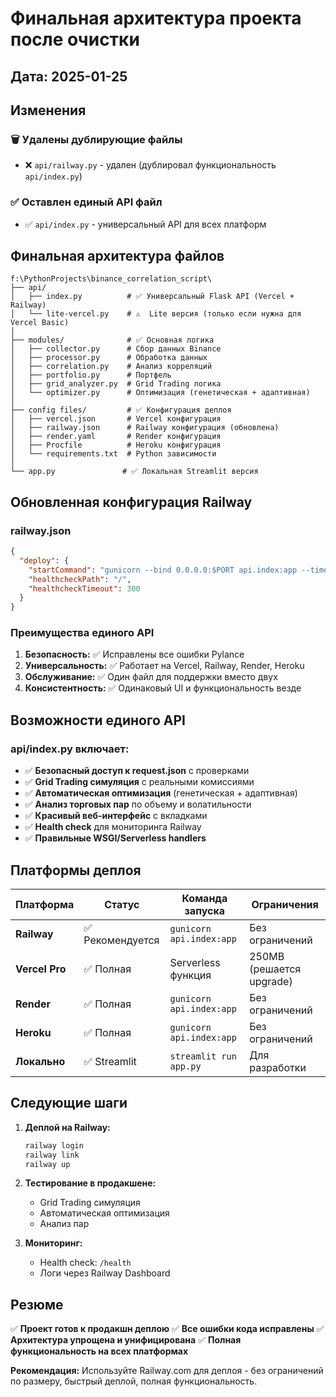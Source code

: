 # Финальная архитектура проекта после очистки

## Дата: 2025-01-25

## Изменения

### 🗑️ Удалены дублирующие файлы
- ❌ `api/railway.py` - удален (дублировал функциональность `api/index.py`)

### ✅ Оставлен единый API файл
- ✅ `api/index.py` - универсальный API для всех платформ

## Финальная архитектура файлов

```
f:\PythonProjects\binance_correlation_script\
├── api/
│   ├── index.py          # ✅ Универсальный Flask API (Vercel + Railway)
│   └── lite-vercel.py    # ⚠️  Lite версия (только если нужна для Vercel Basic)
│
├── modules/              # ✅ Основная логика
│   ├── collector.py      # Сбор данных Binance
│   ├── processor.py      # Обработка данных
│   ├── correlation.py    # Анализ корреляций
│   ├── portfolio.py      # Портфель
│   ├── grid_analyzer.py  # Grid Trading логика
│   └── optimizer.py      # Оптимизация (генетическая + адаптивная)
│
├── config files/         # ✅ Конфигурация деплоя
│   ├── vercel.json       # Vercel конфигурация
│   ├── railway.json      # Railway конфигурация (обновлена)
│   ├── render.yaml       # Render конфигурация
│   ├── Procfile          # Heroku конфигурация
│   └── requirements.txt  # Python зависимости
│
└── app.py               # ✅ Локальная Streamlit версия
```

## Обновленная конфигурация Railway

### railway.json
```json
{
  "deploy": {
    "startCommand": "gunicorn --bind 0.0.0.0:$PORT api.index:app --timeout 300 --workers 2",
    "healthcheckPath": "/",
    "healthcheckTimeout": 300
  }
}
```

### Преимущества единого API

1. **Безопасность:** ✅ Исправлены все ошибки Pylance
2. **Универсальность:** ✅ Работает на Vercel, Railway, Render, Heroku
3. **Обслуживание:** ✅ Один файл для поддержки вместо двух
4. **Консистентность:** ✅ Одинаковый UI и функциональность везде

## Возможности единого API

### api/index.py включает:
- ✅ **Безопасный доступ к request.json** с проверками
- ✅ **Grid Trading симуляция** с реальными комиссиями
- ✅ **Автоматическая оптимизация** (генетическая + адаптивная)
- ✅ **Анализ торговых пар** по объему и волатильности
- ✅ **Красивый веб-интерфейс** с вкладками
- ✅ **Health check** для мониторинга Railway
- ✅ **Правильные WSGI/Serverless handlers**

## Платформы деплоя

| Платформа | Статус | Команда запуска | Ограничения |
|-----------|--------|----------------|-------------|
| **Railway** | ✅ Рекомендуется | `gunicorn api.index:app` | Без ограничений |
| **Vercel Pro** | ✅ Полная | Serverless функция | 250MB (решается upgrade) |
| **Render** | ✅ Полная | `gunicorn api.index:app` | Без ограничений |
| **Heroku** | ✅ Полная | `gunicorn api.index:app` | Без ограничений |
| **Локально** | ✅ Streamlit | `streamlit run app.py` | Для разработки |

## Следующие шаги

1. **Деплой на Railway:**
   ```bash
   railway login
   railway link
   railway up
   ```

2. **Тестирование в продакшене:**
   - Grid Trading симуляция
   - Автоматическая оптимизация
   - Анализ пар

3. **Мониторинг:**
   - Health check: `/health`
   - Логи через Railway Dashboard

## Резюме

✅ **Проект готов к продакшн деплою**
✅ **Все ошибки кода исправлены**
✅ **Архитектура упрощена и унифицирована**
✅ **Полная функциональность на всех платформах**

**Рекомендация:** Используйте Railway.com для деплоя - без ограничений по размеру, быстрый деплой, полная функциональность.
